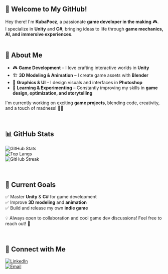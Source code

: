 ## 🚀 Welcome to My GitHub!

Hey there! I'm **KubaPocz**, a passionate **game developer in the making** 🎮.  
I specialize in **Unity** and **C#**, bringing ideas to life through **game mechanics, AI, and immersive experiences**.  
<br>
## 🔹 About Me  
- 🎮 **Game Development** – I love crafting interactive worlds in **Unity**  
- 🏗️ **3D Modeling & Animation** – I create game assets with **Blender**  
- 🎨 **Graphics & UI** – I design visuals and interfaces in **Photoshop**  
- 🧠 **Learning & Experimenting** – Constantly improving my skills in **game design, optimization, and storytelling**  

I'm currently working on exciting **game projects**, blending code, creativity, and a touch of madness! 🧪🚀  

<br>

## 📊 GitHub Stats  

![GitHub Stats](https://github-readme-stats.vercel.app/api?username=KubaPocz&show_icons=true&theme=dark)  
![Top Langs](https://github-readme-stats.vercel.app/api/top-langs/?username=KubaPocz&layout=compact&theme=dark)  
![GitHub Streak](https://github-readme-streak-stats.herokuapp.com/?user=KubaPocz&theme=dark)  

<br>

## 🎯 Current Goals  
✅ Master **Unity** & **C#** for game development  
✅ Improve **3D modeling** and **animation**  
✅ Build and release my own **indie game**  

💡 Always open to collaboration and cool game dev discussions! Feel free to reach out! 🚀 

<br>

## 🔗 Connect with Me  
[![LinkedIn](https://img.shields.io/badge/LinkedIn-Contact%20Me-blue?style=for-the-badge&logo=linkedin)](https://www.linkedin.com/in/kuba-pocztowski-372659352/)  
[![Email](https://img.shields.io/badge/Email-Contact%20Me-red?style=for-the-badge&logo=gmail)](mailto:kuba.pocztowski99@gmail.com)
